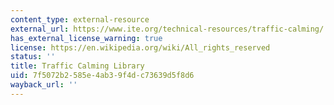 ```yaml
---
content_type: external-resource
external_url: https://www.ite.org/technical-resources/traffic-calming/
has_external_license_warning: true
license: https://en.wikipedia.org/wiki/All_rights_reserved
status: ''
title: Traffic Calming Library
uid: 7f5072b2-585e-4ab3-9f4d-c73639d5f8d6
wayback_url: ''
---
```

